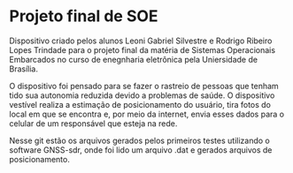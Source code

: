 # Projeto final de SOE

Dispositivo criado pelos alunos Leoni Gabriel Silvestre e Rodrigo Ribeiro Lopes Trindade para o projeto final da matéria de Sistemas Operacionais Embarcados no curso de enegnharia eletrônica pela Uniersidade de Brasília.

O dispositivo foi pensado para se fazer o rastreio de pessoas que tenham tido sua autonomia reduzida devido a problemas de saúde. O dispositivo vestível realiza a estimação de posicionamento do usuário, tira fotos do local em que se encontra e, por meio da internet, envia esses dados para o celular de um responsável que esteja na rede.

Nesse git estão os arquivos gerados pelos primeiros testes utilizando o software GNSS-sdr, onde foi lido um arquivo .dat e gerados arquivos de posicionamento.
